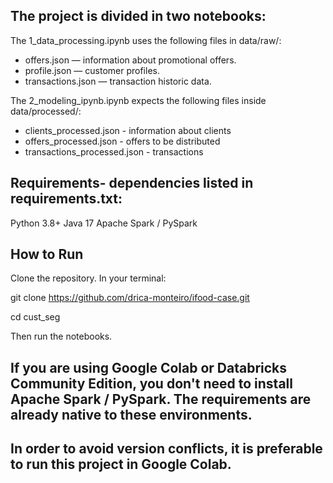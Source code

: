 ## The project is divided in two notebooks: 

The 1_data_processing.ipynb uses the following files in data/raw/:

- offers.json — information about promotional offers.
- profile.json — customer  profiles.
- transactions.json — transaction historic data.

The 2_modeling_ipynb.ipynb expects the following files inside data/processed/:

- clients_processed.json - information about clients
- offers_processed.json - offers to be distributed
- transactions_processed.json - transactions


## Requirements- dependencies listed in requirements.txt:
Python 3.8+
Java 17
Apache Spark / PySpark

## How to Run
Clone the repository. In your terminal:

git clone https://github.com/drica-monteiro/ifood-case.git

cd cust_seg

Then run the notebooks.

## If you are using Google Colab or Databricks Community Edition, you don't need to install Apache Spark / PySpark. The requirements are already native to these environments.
## In order to avoid version conflicts, it is preferable to run this project in Google Colab.
